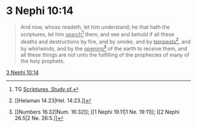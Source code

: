 # 3 Nephi 10:14

> And now, whoso readeth, let him understand; he that hath the scriptures, let him <u>search</u>[^a] them, and see and behold if all these deaths and destructions by fire, and by smoke, and by <u>tempests</u>[^b], and by whirlwinds, and by the <u>opening</u>[^c] of the earth to receive them, and all these things are not unto the fulfilling of the prophecies of many of the holy prophets.

[3 Nephi 10:14](https://www.churchofjesuschrist.org/study/scriptures/bofm/3-ne/10?lang=eng&id=p14#p14)


[^a]: TG [Scriptures, Study of.](https://www.churchofjesuschrist.org/study/scriptures/tg/scriptures-study-of?lang=eng)
[^b]: [[Helaman 14.23|Hel. 14:23.]]
[^c]: [[Numbers 16.32|Num. 16:32]]; [[1 Nephi 19.11|1 Ne. 19:11]]; [[2 Nephi 26.5|2 Ne. 26:5.]]
